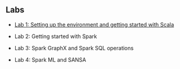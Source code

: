 ## Labs

- [Lab 1: Setting up the environment and getting started with Scala](WorkSheet-1.md)

- Lab 2: Getting started with Spark

- Lab 3: Spark GraphX and Spark SQL operations

- Lab 4: Spark ML and SANSA
